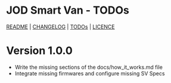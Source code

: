 # JOD Smart Van - TODOs

[README](README.md) | [CHANGELOG](CHANGELOG.md) | [TODOs](TODOs.md) | [LICENCE](LICENCE.md)

# Version 1.0.0

* Write the missing sections of the docs/how_it_works.md file
* Integrate missing firmwares and configure missing SV Specs
